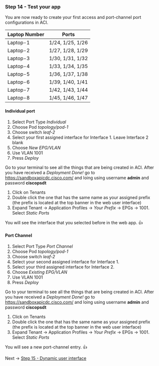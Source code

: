 ### Step 14 - Test your app

You are now ready to create your first access and port-channel port configurations in ACI.
 
| Laptop Number | Ports            | 
| ------------- |:----------------:|
| Laptop-1      | 1/24, 1/25, 1/26 |
| Laptop-2      | 1/27, 1/28, 1/29 |
| Laptop-3      | 1/30, 1/31, 1/32 |
| Laptop-4      | 1/33, 1/34, 1/35 |
| Laptop-5      | 1/36, 1/37, 1/38 |
| Laptop-6      | 1/39, 1/40, 1/41 |
| Laptop-7      | 1/42, 1/43, 1/44 |
| Laptop-8      | 1/45, 1/46, 1/47 |

#### Individual port

1. Select Port Type _Individual_
2. Choose Pod _topology/pod-1_
3. Choose switch _leaf-2_
4. Select your first assigned interface for Interface 1. Leave Interface 2 blank
5. Choose _New EPG/VLAN_ 
6. Use VLAN 1001
7. Press _Deploy_

Go to your terminal to see all the things that are being created in ACI. After you have received a _Deployment Done!_
 go to https://sandboxapicdc.cisco.com/ and loing  using username **admin** and password **ciscopsdt**
 
1. Click on Tenants
2. Double click the one that has the same name as your assigned prefix (the prefix is located at the top banner in the web 
 user interface)
3. Expand Tenant -> Application Profiles -> _Your Prefix_ -> EPGs -> 1001. Select _Static Ports_ 
 
 You will see the interface that you selected before in the web app. :thumbsup:
 

#### Port Channel

1. Select Port Type _Port Channel_
2. Choose Pod _topology/pod-1_
3. Choose switch _leaf-2_
4. Select your second assigned interface for Interface 1. 
5. Select your third assigned interface for Interface 2.
5. Choose _Existing EPG/VLAN_ 
6. Use VLAN 1001
7. Press _Deploy_

Go to your terminal to see all the things that are being created in ACI. After you have received a _Deployment Done!_
 go to https://sandboxapicdc.cisco.com/ and loing  using username **admin** and password **ciscopsdt**
 
1. Click on Tenants
2. Double click the one that has the same name as your assigned prefix (the prefix is located at the top banner in the web 
 user interface)
3. Expand Tenant -> Application Profiles -> _Your Prefix_ -> EPGs -> 1001. Select _Static Ports_ 
 
 You will see a new port-channel entry. :thumbsup:
  
Next -> [Step 15 - Dynamic user interface]

[Step 15 - Dynamic user interface]: step15.md